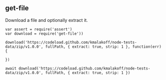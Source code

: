 ## get-file

Download a file and optionally extract it.

```
var assert = require('assert')
var download = require('get-file'))

download('https://codeload.github.com/kmalakoff/node-tests-data/zip/v1.0.0', fullPath, { extract: true, strip: 1 }, function(err) {

})

await download('https://codeload.github.com/kmalakoff/node-tests-data/zip/v1.0.0', fullPath, { extract: true, strip: 1 })
```
